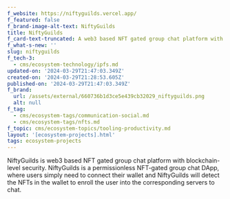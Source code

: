 ```yaml
---
f_website: https://niftyguilds.vercel.app/
f_featured: false
f_brand-image-alt-text: NiftyGuilds
title: NiftyGuilds
f_card-text-truncated: A web3 based NFT gated group chat platform with blockchain level security.
f_what-s-new: ''
slug: niftyguilds
f_tech-3:
  - cms/ecosystem-technology/ipfs.md
updated-on: '2024-03-29T21:47:03.349Z'
created-on: '2024-03-29T21:28:53.605Z'
published-on: '2024-03-29T21:47:03.349Z'
f_brand:
  url: /assets/external/660736b1d3ce5e439cb32029_niftyguilds.png
  alt: null
f_tag:
  - cms/ecosystem-tags/communication-social.md
  - cms/ecosystem-tags/nfts.md
f_topic: cms/ecosystem-topics/tooling-productivity.md
layout: '[ecosystem-projects].html'
tags: ecosystem-projects
---
```


NiftyGuilds is web3 based NFT gated group chat platform with blockchain-level security. NiftyGuilds is a permissionless NFT-gated group chat DApp, where users simply need to connect their wallet and NiftyGuilds will detect the NFTs in the wallet to enroll the user into the corresponding servers to chat.
